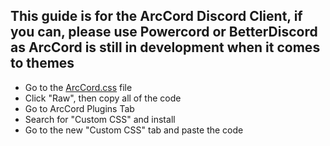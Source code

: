 ## This guide is for the ArcCord Discord Client, if you can, please use Powercord or BetterDiscord as ArcCord is still in development when it comes to themes

- Go to the [ArcCord.css](https://github.com/kckarnige/improved-ui/blob/master/ArcCord.css) file
- Click "Raw", then copy all of the code
- Go to ArcCord Plugins Tab
- Search for "Custom CSS" and install
- Go to the new "Custom CSS" tab and paste the code
